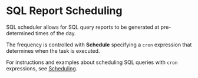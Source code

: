 # SQL Report Scheduling

SQL scheduler allows for SQL query reports to be generated at pre-determined times of the day.

The frequency is controlled with **Schedule** specifying a `cron` expression that determines when the task is executed.

For instructions and examples about scheduling SQL queries with `cron` expressions, see [Scheduling](../shared/scheduling.md).